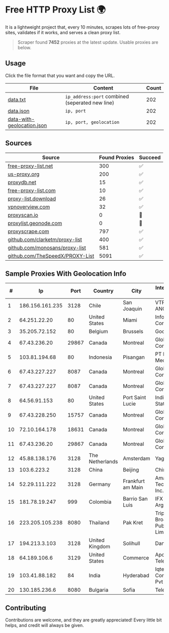 
# Free HTTP Proxy List 🌍

It is a lightweight project that, every 10 minutes, scrapes lots of free-proxy sites, validates if it works, and serves a clean proxy list.


> Scraper found **7452** proxies at the latest update. Usable proxies are below.

## Usage

Click the file format that you want and copy the URL.


|File|Content|Count|
|----|-------|-----|
|[data.txt](https://raw.githubusercontent.com/themiralay/Proxy-List-World/master/data.txt)|`ip_address:port` combined (seperated new line)|202|
|[data.json](https://raw.githubusercontent.com/themiralay/Proxy-List-World/master/data.json)|`ip, port`|202|
|[data-with-geolocation.json](https://raw.githubusercontent.com/themiralay/Proxy-List-World/master/data-with-geolocation.json)|`ip, port, geolocation`|202|

## Sources

|Source|Found Proxies|Succeed|
|------|-------------|-------|
|[free-proxy-list.net](https://free-proxy-list.net)|300|✅|
|[us-proxy.org](https://www.us-proxy.org)|200|✅|
|[proxydb.net](http://proxydb.net)|15|✅|
|[free-proxy-list.com](https://free-proxy-list.com/?page=&port=&type%5B%5D=http&type%5B%5D=https&up_time=0&search=Search)|10|✅|
|[proxy-list.download](https://www.proxy-list.download/HTTP)|26|✅|
|[vpnoverview.com](https://vpnoverview.com/privacy/anonymous-browsing/free-proxy-servers)|32|✅|
|[proxyscan.io](https://www.proxyscan.io)|0|🚫|
|[proxylist.geonode.com](https://proxylist.geonode.com/api/proxy-list?limit=300&page=1&sort_by=lastChecked&sort_type=desc&protocols=http,https)|0|🚫|
|[proxyscrape.com](https://api.proxyscrape.com/v2/?request=displayproxies&protocol=http&timeout=10000&country=all&ssl=all&anonymity=all)|797|✅|
|[github.com/clarketm/proxy-list](https://raw.githubusercontent.com/clarketm/proxy-list/master/proxy-list-raw.txt)|400|✅|
|[github.com/monosans/proxy-list](https://raw.githubusercontent.com/monosans/proxy-list/main/proxies/http.txt)|581|✅|
|[github.com/TheSpeedX/PROXY-List](https://raw.githubusercontent.com/TheSpeedX/PROXY-List/master/http.txt)|5091|✅|


## Sample Proxies With Geolocation Info

|#|Ip|Port|Country|City|Internet Service Provider|
|-|--|----|-------|----|-------------------------|
|1|186.156.161.235|3128|Chile|San Joaquin|VTR BANDA ANCHA S.A.|
|2|64.251.22.20|80|United States|Miami|Infolink Global Corporation|
|3|35.205.72.152|80|Belgium|Brussels|Google LLC|
|4|67.43.236.20|29867|Canada|Montreal|GloboTech Communications|
|5|103.81.194.68|80|Indonesia|Pisangan|PT Rtiga Global Media|
|6|67.43.227.227|8087|Canada|Montreal|GloboTech Communications|
|7|67.43.227.227|8087|Canada|Montreal|GloboTech Communications|
|8|64.56.91.153|80|United States|Port Saint Lucie|Indian River State College|
|9|67.43.228.250|15757|Canada|Montreal|GloboTech Communications|
|10|72.10.164.178|18631|Canada|Montreal|GloboTech Communications|
|11|67.43.236.20|29867|Canada|Montreal|GloboTech Communications|
|12|45.88.138.176|3128|The Netherlands|Amsterdam|Yaglom Labs Ltd|
|13|103.6.223.2|3128|China|Beijing|China Unicom|
|14|52.29.111.222|3128|Germany|Frankfurt am Main|Amazon Technologies Inc.|
|15|181.78.19.247|999|Colombia|Barrio San Luis|IFX Networks Argentina S.R.L|
|16|223.205.105.238|8080|Thailand|Pak Kret|Triple T Broadband Public Company Limited|
|17|194.213.3.103|3128|United Kingdom|Solihull|Daniel Jackson|
|18|64.189.106.6|3129|United States|Commerce|Apogee Telecom Inc.|
|19|103.41.88.182|84|India|Hyderabad|Iqtera Communication Pvt Ltd|
|20|130.185.236.6|8080|Bulgaria|Sofia|Telehouse EAD|



## Contributing

Contributions are welcome, and they are greatly appreciated! Every
little bit helps, and credit will always be given.

